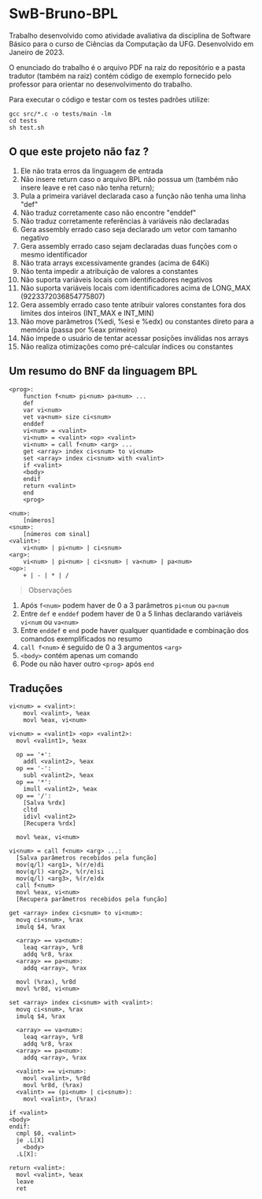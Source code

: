 # SwB-Bruno-BPL

Trabalho desenvolvido como atividade avaliativa da disciplina de Software Básico para o curso de Ciências da Computação da UFG.
Desenvolvido em Janeiro de 2023.

O enunciado do trabalho é o arquivo PDF na raiz do repositório e a pasta tradutor (também na raiz) contém código de exemplo fornecido pelo professor para orientar no desenvolvimento do trabalho. 

Para executar o código e testar com os testes padrões utilize:
```
gcc src/*.c -o tests/main -lm
cd tests
sh test.sh
```

## O que este projeto não faz ?
1. Ele não trata erros da linguagem de entrada
1. Não insere return caso o arquivo BPL não possua um (também não insere leave e ret caso não tenha return);
2. Pula a primeira variável declarada caso a função não tenha uma linha "def"
2. Não traduz corretamente caso não encontre "enddef"
3. Não traduz corretamente referências à variáveis não declaradas
4. Gera assembly errado caso seja declarado um vetor com tamanho negativo
5. Gera assembly errado caso sejam declaradas duas funções com o mesmo identificador
6. Não trata arrays excessivamente grandes (acima de 64Ki)
7. Não tenta impedir a atribuição de valores a constantes
8. Não suporta variáveis locais com identificadores negativos
9. Não suporta variáveis locais com identificadores acima de LONG_MAX (9223372036854775807)
10. Gera assembly errado caso tente atribuir valores constantes fora dos limites dos inteiros (INT_MAX e INT_MIN)
11. Não move parâmetros (%edi, %esi e %edx) ou constantes direto para a memória (passa por %eax primeiro)
12. Não impede o usuário de tentar acessar posições inválidas nos arrays
13. Não realiza otimizações como pré-calcular índices ou constantes 

## Um resumo do BNF da linguagem BPL
```
<prog>:
	function f<num> pi<num> pa<num> ...
	def
	var vi<num>
	vet va<num> size ci<snum>
	enddef
	vi<num> = <valint>
	vi<num> = <valint> <op> <valint>
	vi<num> = call f<num> <arg> ...
	get <array> index ci<snum> to vi<num>
	set <array> index ci<snum> with <valint>
	if <valint>
	<body>
	endif
	return <valint>
	end
	<prog>
```
```
<num>:
	[números]
<snum>:
	[números com sinal]
<valint>:
	vi<num> | pi<num> | ci<snum>
<arg>:
	vi<num> | pi<num> | ci<snum> | va<num> | pa<num>
<op>:
	+ | - | * | /
```

> Observações

1. Após `f<num>` podem haver de 0 a 3 parâmetros `pi<num` ou `pa<num`
2. Entre `def` e `enddef` podem haver de 0 a 5 linhas declarando variáveis `vi<num` ou `va<num>`
3. Entre `enddef` e `end` pode haver qualquer quantidade e combinação dos comandos exemplificados no resumo
4. `call f<num>` é seguido de 0 a 3 argumentos `<arg>` 
4. `<body>` contém apenas um comando
5. Pode ou não haver outro `<prog>` após `end`

## Traduções
```
vi<num> = <valint>:
	movl <valint>, %eax
	movl %eax, vi<num>
```
```
vi<num> = <valint1> <op> <valint2>:
  movl <valint1>, %eax

  op == '+':
    addl <valint2>, %eax
  op == '-':
    subl <valint2>, %eax
  op == '*':
    imull <valint2>, %eax
  op == '/':
    [Salva %rdx]
    cltd
    idivl <valint2>
    [Recupera %rdx]
  
  movl %eax, vi<num>
```
```
vi<num> = call f<num> <arg> ...:
  [Salva parâmetros recebidos pela função]
  mov(q/l) <arg1>, %(r/e)di
  mov(q/l) <arg2>, %(r/e)si
  mov(q/l) <arg3>, %(r/e)dx
  call f<num>
  movl %eax, vi<num>
  [Recupera parâmetros recebidos pela função]
```
```
get <array> index ci<snum> to vi<num>:
  movq ci<snum>, %rax
  imulq $4, %rax

  <array> == va<num>:
    leaq <array>, %r8
    addq %r8, %rax
  <array> == pa<num>:
    addq <array>, %rax

  movl (%rax), %r8d
  movl %r8d, vi<num>
```
```
set <array> index ci<snum> with <valint>:
  movq ci<snum>, %rax
  imulq $4, %rax

  <array> == va<num>:
    leaq <array>, %r8
    addq %r8, %rax
  <array> == pa<num>:
    addq <array>, %rax

  <valint> == vi<num>:
    movl <valint>, %r8d
    movl %r8d, (%rax)
  <valint> == (pi<num> | ci<snum>):
    movl <valint>, (%rax)
```
```
if <valint>
<body>
endif:
  cmpl $0, <valint>
  je .L[X]
    <body>
  .L[X]:
```
```
return <valint>:
  movl <valint>, %eax
  leave
  ret
```